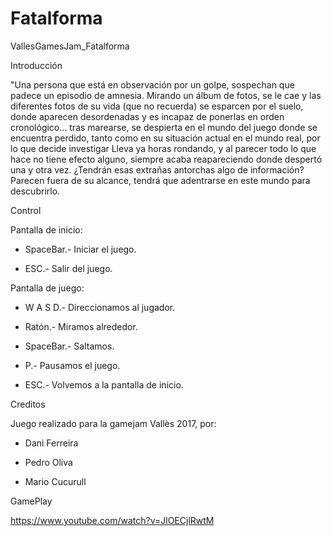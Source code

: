# Fatalforma
VallesGamesJam_Fatalforma

Introducción

"Una persona que está en observación por un golpe, sospechan que padece un episodio de amnesia. Mirando un álbum de fotos, se le cae y las diferentes fotos de su vida (que no recuerda) se esparcen por el suelo, donde aparecen desordenadas y es incapaz de ponerlas en orden cronológico... tras marearse, se despierta en el mundo del juego donde se encuentra perdido, tanto como en su situación actual en el mundo real, por lo que decide investigar Lleva ya horas rondando, y al parecer todo lo que hace no tiene efecto alguno, siempre acaba reapareciendo donde despertó una y otra vez. ¿Tendrán esas extrañas antorchas algo de información? Parecen fuera de su alcance, tendrá que adentrarse en este mundo para descubrirlo.

Control

Pantalla de inicio:

- SpaceBar.- Iniciar el juego.

- ESC.- Salir del juego.

Pantalla de juego:

- W A S D.- Direccionamos al jugador.

- Ratón.- Miramos alrededor.

- SpaceBar.- Saltamos.

- P.- Pausamos el juego.

- ESC.- Volvemos a la pantalla de inicio.

Creditos

Juego realizado para la gamejam Vallès 2017, por:

- Dani Ferreira

- Pedro Oliva

- Mario Cucurull

GamePlay

https://www.youtube.com/watch?v=JlOECjlRwtM
